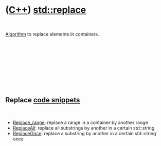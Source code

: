 



 

 

 

 

 

([C++](Cpp.md)) [std::replace](CppReplace.md)
===============================================

 

[Algorithm](CppAlgorithm.md) to replace elements in containers.

 

 

 

 

 

Replace [code snippets](CppCodeSnippets.md)
--------------------------------------------

 

-   [Replace\_range](CppReplace_range.md): replace a range in a
    container by another range
-   [ReplaceAll](CppReplaceAll.md): replace all substrings by another
    in a certain std::string
-   [ReplaceOnce](CppReplaceOnce.md): replace a substring by another in
    a certain std::string once

 

 

 

 

 





 



